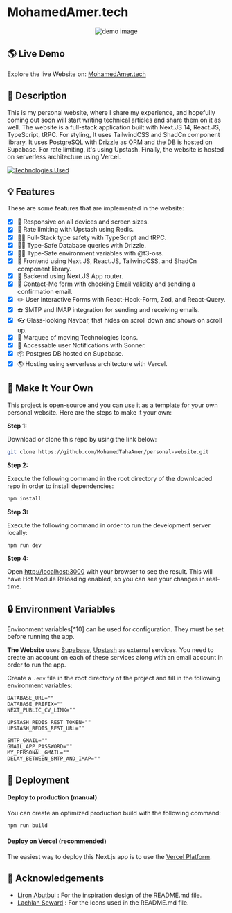 # MohamedAmer.tech

<div style="text-align: center;">
  <img src="https://res.cloudinary.com/dqe9ksk0p/image/upload/v1719053210/Personal-Website/xtbn9rtpx2aivlbkxrz9.png" alt="demo image">
</div>

## 🌎 Live Demo

Explore the live Website on: [MohamedAmer.tech](https://mohamedamer.tech/)

## 📝 Description

This is my personal website, where I share my experience, and hopefully coming out soon will start writing technical articles and share them on it as well. The website is a full-stack application built with Next.JS 14, React.JS, TypeScript, tRPC. For styling, It uses TailwindCSS and ShadCn component library. It uses PostgreSQL with Drizzle as ORM and the DB is hosted on Supabase. For rate limiting, it's using Upstash. Finally, the website is hosted on serverless architecture using Vercel.

[![Technologies Used](https://skillicons.dev/icons?i=ts,nextjs,react,tailwind,postgres,vercel)](https://skillicons.dev)

## 💡 Features

These are some features that are implemented in the website:

- [x] 🎁 Responsive on all devices and screen sizes.
- [x] 🚪 Rate limiting with Upstash using Redis.
- [x] 🧙‍♂️ Full-Stack type safety with TypeScript and tRPC.
- [x] 🧙‍♂️ Type-Safe Database queries with Drizzle.
- [x] 🧙‍♂️ Type-Safe environment variables with @t3-oss.
- [x] 🎨 Frontend using Next.JS, React.JS, TailwindCSS, and ShadCn component library.
- [x] 🔧 Backend using Next.JS App router.
- [x] 💬 Contact-Me form with checking Email validity and sending a confirmation email.
- [x] ✏️ User Interactive Forms with React-Hook-Form, Zod, and React-Query.
- [x] ☎️ SMTP and IMAP integration for sending and receiving emails.
- [x] 👓 Glass-looking Navbar, that hides on scroll down and shows on scroll up.
- [x] 🎉 Marquee of moving Technologies Icons.
- [x] 📢 Accessable user Notifications with Sonner.
- [x] 📦 Postgres DB hosted on Supabase.
- [x] 🌎 Hosting using serverless architecture with Vercel.

## 🔧 Make It Your Own

This project is open-source and you can use it as a template for your own personal website. Here are the steps to make it your own:

**Step 1:**

Download or clone this repo by using the link below:

```bash
git clone https://github.com/MohamedTahaAmer/personal-website.git
```

**Step 2:**

Execute the following command in the root directory of the downloaded repo in order to install dependencies:

```bash
npm install
```

**Step 3:**

Execute the following command in order to run the development server locally:

```bash
npm run dev
```

**Step 4:**

Open [http://localhost:3000](http://localhost:3000) with your browser to see the result.
This will have Hot Module Reloading enabled, so you can see your changes in real-time.

## 🔒 Environment Variables

Environment variables[^10] can be used for configuration. They must be set before running the app.

**The Website** uses [Supabase](https://supabase.com), [Upstash](https://upstash.com/) as external services. You need to create an account on each of these services along with an email account in order to run the app.

Create a `.env` file in the root directory of the project and fill in the following environment variables:

```env
DATABASE_URL=""
DATABASE_PREFIX=""
NEXT_PUBLIC_CV_LINK=""

UPSTASH_REDIS_REST_TOKEN=""
UPSTASH_REDIS_REST_URL=""

SMTP_GMAIL=""
GMAIL_APP_PASSWORD=""
MY_PERSONAL_GMAIL=""
DELAY_BETWEEN_SMTP_AND_IMAP=""
```

## 🚀 Deployment

#### Deploy to production (manual)

You can create an optimized production build with the following command:

```bash
npm run build
```

#### Deploy on Vercel (recommended)

The easiest way to deploy this Next.js app is to use the [Vercel Platform](https://vercel.com).

## 💎 Acknowledgements

- [Liron Abutbul](https://github.com/ladunjexa/nextjs13-threads?tab=readme-ov-file#readme-top) : For the inspiration design of the README.md file.
- [Lachlan Seward](https://gist.github.com/roachhd/1f029bd4b50b8a524f3c) : For the Icons used in the README.md file.
